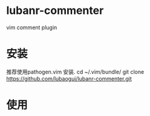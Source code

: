 # lubanr-commenter
vim comment plugin

# 安装
推荐使用pathogen.vim 安装.
cd ~/.vim/bundle/
git clone https://github.com/lubaogui/lubanr-commenter.git

# 使用

